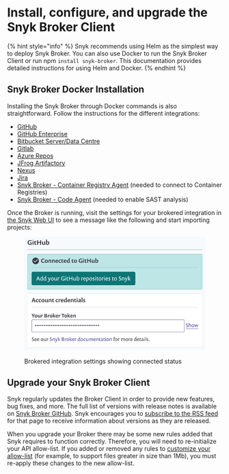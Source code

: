 # Install, configure, and upgrade the Snyk Broker Client

{% hint style="info" %}
Snyk recommends using Helm as the simplest way to deploy Snyk Broker. You can also use Docker to run the Snyk Broker Client or run npm `install snyk-broker`. This documentation provides detailed instructions for using Helm and Docker.
{% endhint %}

## Snyk Broker Docker Installation

Installing the Snyk Broker through Docker commands is also straightforward. Follow the instructions for the different integrations:

* [GitHub](../../snyk-broker-set-up-examples/broker-example-set-up-snyk-broker-with-github.md)
* [GitHub Enterprise](../../snyk-broker-set-up-examples/setup-broker-with-github-enterprise.md)
* [Bitbucket Server/Data Centre](../../snyk-broker-set-up-examples/data-center.md)
* [Gitlab](../../snyk-broker-set-up-examples/setup-broker-with-gitlab.md)
* [Azure Repos](../../snyk-broker-set-up-examples/setup-broker-with-azure-repos.md)
* [JFrog Artifactory](https://github.com/snyk/broker#artifactory)&#x20;
* [Nexus](https://github.com/snyk/broker#nexus-3)
* [Jira](../../snyk-broker-set-up-examples/setup-broker-with-jira.md)
* [Snyk Broker - Container Registry Agent](../../snyk-broker-container-registry-agent/) (needed to connect to Container Registries)
* [Snyk Broker - Code Agent](../../snyk-broker-code-agent/) (needed to enable SAST analysis)

Once the Broker is running, visit the settings for your brokered integration in [the Snyk Web UI](https://app.snyk.io) to see a message like the following and start importing projects:

<figure><img src="../../../../.gitbook/assets/image (60) (1).png" alt="Brokered integration settings showing connected status"><figcaption><p>Brokered integration settings showing connected status</p></figcaption></figure>

## Upgrade your Snyk Broker Client

Snyk regularly updates the Broker Client in order to provide new features, bug fixes, and more. The full list of versions with release notes is available on [Snyk Broker GitHub](https://github.com/snyk/broker/releases). Snyk encourages you to [subscribe to the RSS feed](https://github.com/snyk/broker/releases.atom) for that page to receive information about versions as they are released.

When you upgrade your Broker there may be some new rules added that Snyk requires to function correctly. Therefore, you will need to re-initialize your API allow-list. If you added or removed any rules to [customize your allow-list](https://github.com/snyk/broker#custom-approved-listing-filter) (for example, to support files greater in size than 1Mb), you must  re-apply these changes to the new allow-list.
